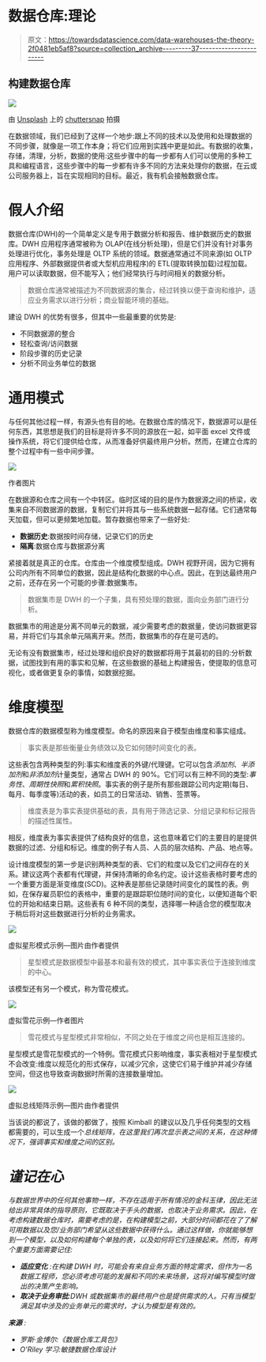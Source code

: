 # 数据仓库:理论

> 原文：<https://towardsdatascience.com/data-warehouses-the-theory-2f0481eb5af8?source=collection_archive---------37----------------------->

## 构建数据仓库

![](img/57e72c73a0a2e750fe92887707ac0389.png)

由 [Unsplash](https://unsplash.com/s/photos/warehouse?utm_source=unsplash&utm_medium=referral&utm_content=creditCopyText) 上的 [chuttersnap](https://unsplash.com/@chuttersnap?utm_source=unsplash&utm_medium=referral&utm_content=creditCopyText) 拍摄

在数据领域，我们已经到了这样一个地步:跟上不同的技术以及使用和处理数据的不同步骤，就像是一项工作本身；将它们应用到实践中更是如此。有数据的收集，存储，清理，分析，数据的使用:这些步骤中的每一步都有人们可以使用的多种工具和编程语言，这些步骤中的每一步都有许多不同的方法来处理你的数据，在云或公司服务器上，旨在实现相同的目标。最近，我有机会接触数据仓库。

# 假人介绍

数据仓库(DWH)的一个简单定义是专用于数据分析和报告、维护数据历史的数据库。DWH 应用程序通常被称为 OLAP(在线分析处理)，但是它们并没有针对事务处理进行优化，事务处理是 OLTP 系统的领域。数据通常通过不同来源(如 OLTP 应用程序、外部数据提供者或大型机应用程序)的 ETL(提取转换加载)过程加载。用户可以读取数据，但不能写入；他们经常执行与时间相关的数据分析。

> 数据仓库通常被描述为不同数据源的集合，经过转换以便于查询和维护，适应业务需求以进行分析；商业智能环境的基础。

建设 DWH 的优势有很多，但其中一些最重要的优势是:

*   不同数据源的整合
*   轻松查询/访问数据
*   阶段步骤的历史记录
*   分析不同业务单位的数据

# 通用模式

与任何其他过程一样，有源头也有目的地。在数据仓库的情况下，数据源可以是任何东西，其思想是我们的目标是将许多不同的源放在一起，如平面 excel 文件或操作系统，将它们提供给仓库，从而准备好供最终用户分析。然而，在建立仓库的整个过程中有一些中间步骤。

![](img/e760ef2a4a377065e3da6753a8a75afa.png)

作者图片

在数据源和仓库之间有一个中转区。临时区域的目的是作为数据源之间的桥梁，收集来自不同数据源的数据，复制它们并将其与一些系统数据一起存储。它们通常每天加载，但可以更频繁地加载。暂存数据也带来了一些好处:

*   **数据历史**:数据按时间存储，记录它们的历史
*   **隔离**:数据仓库与数据源分离

紧接着就是真正的仓库。仓库由一个维度模型组成。DWH 视野开阔，因为它拥有公司内所有不同单位的数据，因此是结构化数据的中心点。因此，在到达最终用户之前，还存在另一个可能的步骤:数据集市。

> 数据集市是 DWH 的一个子集，具有预处理的数据，面向业务部门进行分析。

数据集市的用途是分离不同单元的数据，减少需要考虑的数据量，使访问数据更容易，并将它们与其余单元隔离开来。然而，数据集市的存在是可选的。

无论有没有数据集市，经过处理和组织良好的数据都将用于其最初的目的:分析数据，试图找到有用的事实和见解，在这些数据的基础上构建报告，使提取的信息可视化，或者做更复杂的事情，如数据挖掘。

# 维度模型

数据仓库的数据模型称为维度模型。命名的原因来自于模型由维度和事实组成。

> 事实表是那些衡量业务绩效以及它如何随时间变化的表。

这些表包含两种类型的列:事实和维度表的外键/代理键。它可以包含*添加剂*、*半添加剂*和*非添加剂*计量类型，通常占 DWH 的 90%。它们可以有三种不同的类型:*事务性*、*周期性快照*和*累积快照*。事实表的例子是所有那些跟踪公司内定期(每日、每月、每季度等)活动的表，如员工的日常活动、销售、签票等。

> 维度表是为事实表提供基础的表，具有用于筛选记录、分组记录和标记报告的描述性属性。

相反，维度表为事实表提供了结构良好的信息，这也意味着它们的主要目的是提供数据的过滤、分组和标记。维度的例子有人员、人员的层次结构、产品、地点等。

设计维度模型的第一步是识别两种类型的表、它们的粒度以及它们之间存在的关系。建议这两个表都有代理键，并保持清晰的命名约定。设计这些表格时要考虑的一个重要方面是渐变维度(SCD)。这种表是那些记录随时间变化的属性的表。例如，在保存雇员职位的表格中，重要的是跟踪职位随时间的变化，以便知道每个职位的开始和结束日期。这些表有 6 种不同的类型，选择哪一种适合您的模型取决于稍后将对这些数据进行分析的业务需求。

![](img/9a70da9de61aa2350a26b9701353b405.png)

虚拟星形模式示例—图片由作者提供

> 星型模式是数据模型中最基本和最有效的模式，其中事实表位于连接到维度的中心。

该模型还有另一个模式，称为雪花模式。

![](img/7deac053e11102864db41e7a82f57743.png)

虚拟雪花示例—作者图片

> 雪花模式与星型模式非常相似，不同之处在于维度之间也是相互连接的。

星型模式是雪花型模式的一个特例。雪花模式只影响维度，事实表相对于星型模式不会改变:维度以规范化的形式保存，以减少冗余，这使它们易于维护并减少存储空间，但这也导致查询数据时所需的连接数量增加。

![](img/acc06accd1c67014e45de497ff50c227.png)

虚拟总线矩阵示例—图片由作者提供

当该说的都说了，该做的都做了，按照 Kimball 的建议以及几乎任何类型的文档都需要的，可以生成一个*总线矩阵，在这里我们再次显示表之间的关系，在这种情况下，强调事实和维度之间的区别。*

# *谨记在心*

*与数据世界中的任何其他事物一样，不存在适用于所有情况的金科玉律，因此无法给出非常具体的指导原则，它既取决于手头的数据，也取决于业务需求。因此，在考虑构建数据仓库时，需要考虑的是，在构建模型之前，大部分时间都花在了了解可用数据以及您/业务部门希望从这些数据中获得什么。通过这样做，你就能够想到一个模型，以及如何构建每个单独的表，以及如何将它们连接起来。然而，有两个重要方面需要记住:*

*   ****适应变化*** :在构建 DWH 时，可能会有来自业务方面的特定需求，但作为一名数据工程师，您必须考虑可能的发展和不同的未来场景，这将对编写模型时做出的决策产生影响。*
*   ****取决于业务审批***:DWH 或数据集市的最终用户也是提供需求的人。只有当模型满足其中涉及的业务单元的需求时，才认为模型是有效的。*

****来源*** :*

*   *罗斯·金博尔:《数据仓库工具包》*
*   *O'Riley 学习:敏捷数据仓库设计*